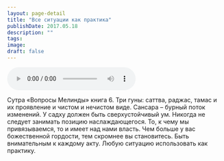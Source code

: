 ```yaml
---
layout: page-detail
title: "Все ситуации как практика"
publishDate: 2017.05.18
description: ""
tags:
image:
draft: false
---
```


<audio title="2017.05.18 - Все ситуации как практика.mp3" src="https://filer-api.advayta.org/v1.0/public/files/73201" controls=""></audio>

 Сутра «Вопросы Мелинды» книга 6\. Три гуны: саттва, раджас, тамас и их проявление и чистом и нечистом виде. Сансара – бурный поток изменений. У садху должен быть сверхустойчивый ум. Никогда не следует занимать позицию наслаждающегося. То, к чему мы привязываемся, то и имеет над нами власть. Чем больше у вас божественной гордости, тем скромнее вы становитесь. Быть внимательным к каждому акту. Любую ситуацию использовать как практику. 

  
